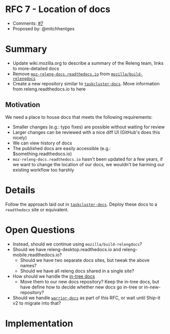 # RFC 7 - Location of docs
* Comments: [#7](https://api.github.com/repos/mozilla-releng/releng-rfcs/issues/7)
* Proposed by: @mitchhentges

# Summary

* Update wiki.mozilla.org to describe a summary of the Releng team, links to more-detailed docs
* Remove [`moz-releng-docs.readthedocs.io`](https://moz-releng-docs.readthedocs.io/en/latest/) from [`mozilla/build-relengdocs`](https://github.com/mozilla/build-relengdocs)
* Create a new repository similar to [`taskcluster-docs`](https://github.com/taskcluster/taskcluster-docs). Move information from releng.readthedocs.io to here

## Motivation

We need a place to house docs that meets the following requirements:

* Smaller changes (e.g.: typo fixes) are possible without waiting for review
* Larger changes can be reviewed with a nice diff UI (GitHub's does this nicely)
* We can view history of docs
* The published docs are easily accessible (e.g.: $something.readthedocs.io)
* `moz-releng-docs.readthedocs.io` hasn't been updated for a few years, if we want to change the location of our docs, we wouldn't be harming our existing workflow too harshly

# Details

Follow the approach laid out in [`taskcluster-docs`](https://github.com/taskcluster/taskcluster-docs). Deploy these docs to a `readthedocs` site or equivalent.

# Open Questions

* Instead, should we continue using `mozilla/build-relengdocs`?
* Should we have releng-desktop.readthedocs.io and releng-mobile.readthedocs.io?
    * Should we have two separate docs sites, but tweak the above names?
    * Should we have all releng docs shared in a single site?
* How should we handle the [in-tree docs](https://firefox-source-docs.mozilla.org/taskcluster/taskcluster/release-promotion.html)
    * Move them to our new docs repository? Keep the in-tree docs, but have define how to decide whether new docs go in-tree or in-new-repository?
* Should we handle [`warrior-docs`](https://github.com/mozilla-releng/releasewarrior-2.0/tree/master/docs) as part of this RFC, or wait until Ship-it v2 to migrate into that?

# Implementation



